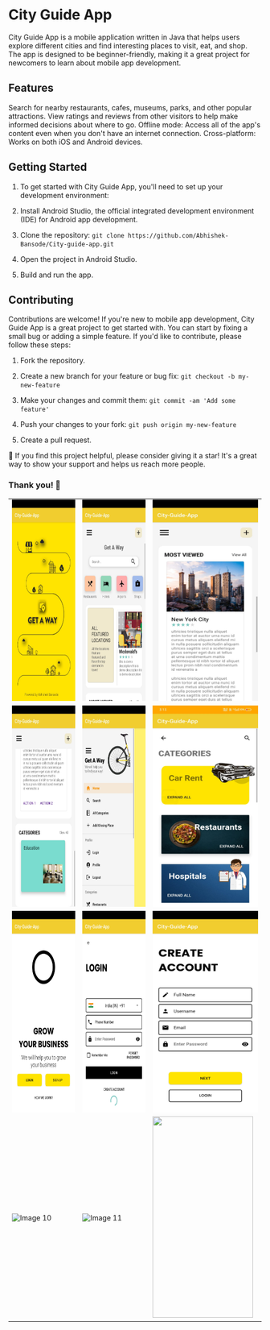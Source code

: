 # City Guide App
City Guide App is a mobile application written in Java that helps users explore different cities and find interesting places to visit, eat, and shop. The app is designed to be beginner-friendly, making it a great project for newcomers to learn about mobile app development.

## Features
Search for nearby restaurants, cafes, museums, parks, and other popular attractions.
View ratings and reviews from other visitors to help make informed decisions about where to go.
Offline mode: Access all of the app's content even when you don't have an internet connection.
Cross-platform: Works on both iOS and Android devices.

## Getting Started
1. To get started with City Guide App, you'll need to set up your development environment:

2. Install Android Studio, the official integrated development environment (IDE) for Android app development.

3. Clone the repository:
`git clone https://github.com/Abhishek-Bansode/City-guide-app.git`

4. Open the project in Android Studio.

5. Build and run the app.

## Contributing
Contributions are welcome! If you're new to mobile app development, City Guide App is a great project to get started with. You can start by fixing a small bug or adding a simple feature. If you'd like to contribute, please follow these steps:

1. Fork the repository.

2. Create a new branch for your feature or bug fix:
`git checkout -b my-new-feature`

3. Make your changes and commit them:
`git commit -am 'Add some feature'`

4. Push your changes to your fork:
`git push origin my-new-feature`

5. Create a pull request.

🌟 If you find this project helpful, please consider giving it a star! It's a great way to show your support and helps us reach more people. 
### Thank you! 🙌



<table>
  <tr>
    <td><img src="https://raw.githubusercontent.com/Abhishek-Bansode/City-guide-app/a06a9cd399c032ec570b092d743484399fd68cbd/assets/1.jpeg" alt="Image 1" width="220" height="400" /></td>
    <td><img src="https://raw.githubusercontent.com/Abhishek-Bansode/City-guide-app/a06a9cd399c032ec570b092d743484399fd68cbd/assets/2.jpeg" alt="Image 2" width="220" height="400" /></td>
    <td><img src="https://raw.githubusercontent.com/Abhishek-Bansode/City-guide-app/a06a9cd399c032ec570b092d743484399fd68cbd/assets/3.jpeg" alt="Image 3" width="220" height="400" /></td>
  </tr>
  <tr>
    <td><img src="https://raw.githubusercontent.com/Abhishek-Bansode/City-guide-app/a06a9cd399c032ec570b092d743484399fd68cbd/assets/4.jpeg" alt="Image 4" width="220" height="400" /></td>
    <td><img src="https://raw.githubusercontent.com/Abhishek-Bansode/City-guide-app/a06a9cd399c032ec570b092d743484399fd68cbd/assets/5.jpeg" alt="Image 5" width="220" height="400" /></td>
    <td><img src="https://raw.githubusercontent.com/Abhishek-Bansode/City-guide-app/a06a9cd399c032ec570b092d743484399fd68cbd/assets/6.jpeg" alt="Image 6" width="220" height="400" /></td>
  </tr>
  <tr>
    <td><img src="https://raw.githubusercontent.com/Abhishek-Bansode/City-guide-app/a06a9cd399c032ec570b092d743484399fd68cbd/assets/7.jpeg" alt="Image 7" width="220" height="400" /></td>
    <td><img src="https://raw.githubusercontent.com/Abhishek-Bansode/City-guide-app/a06a9cd399c032ec570b092d743484399fd68cbd/assets/8.jpeg" alt="Image 8" width="220" height="400" /></td>
    <td><img src="https://raw.githubusercontent.com/Abhishek-Bansode/City-guide-app/a06a9cd399c032ec570b092d743484399fd68cbd/assets/9.jpeg" alt="Image 9" width="220" height="400" /></td>
  </tr>
  <tr>
    <td><img src="https://user-images.githubusercontent.com/72120614/101860190-1ad49b80-3b22-11eb-9b70-bf8f3ad010f6.png" alt="Image 10" width="200" height="400" /></td>
    <td><img src="https://user-images.githubusercontent.com/72120614/101860198-1f00b900-3b22-11eb-9e14-3b1b316b8c0d.png" alt="Image 11" width="200" height="400" /></td>
    <td><img src=""  width="200" height="400" /></td>
  </tr>
</table>
